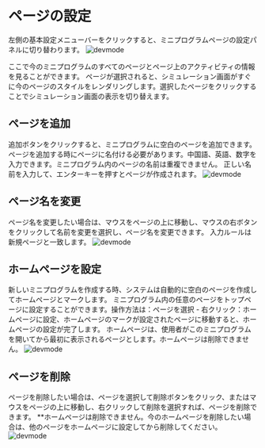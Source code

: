 # ページの設定
左側の基本設定メニューバーをクリックすると、ミニプログラムページの設定パネルに切り替わります。
![devmode](https://docimages.blob.core.chinacloudapi.cn/images/Kris/AppsV2/page.png)

ここで今のミニプログラムのすべてのページとページ上のアクティビティの情報を見ることができます。
ページが選択されると、シミュレーション画面がすぐに今のページのスタイルをレンダリングします。選択したページをクリックすることでシミュレーション画面の表示を切り替えます。

## ページを追加
追加ボタンをクリックすると、ミニプログラムに空白のページを追加できます。
ページを追加する時にページに名付ける必要があります。中国語、英語、数字を入力できます。ミニプログラム内のページの名前は重複できません。
正しい名前を入力して、エンターキーを押すとページが作成されます。
![devmode](https://docimages.blob.core.chinacloudapi.cn/images/Kris/AppsV2/addpages.png)

## ページ名を変更
ページ名を変更したい場合は、マウスをページの上に移動し、マウスの右ボタンをクリックして名前を変更を選択し、ページ名を変更できます。
入力ルールは新規ページと一致します。
![devmode](https://docimages.blob.core.chinacloudapi.cn/images/Kris/AppsV2/namedpages.png)

## ホームページを設定
新しいミニプログラムを作成する時、システムは自動的に空白のページを作成してホームページとマークします。
ミニプログラム内の任意のページをトップページに設定することができます。操作方法は：ページを選択 - 右クリック：ホームページに設定、ホームページのマークが設定されたページに移動すると、ホームページの設定が完了します。
ホームページは、使用者がこのミニプログラムを開いてから最初に表示されるページとします。ホームページは削除できません。
![devmode](https://docimages.blob.core.chinacloudapi.cn/images/Kris/AppsV2/setfirstpage.png)



## ページを削除
ページを削除したい場合は、ページを選択して削除ボタンをクリック、またはマウスをページの上に移動し、右クリックして削除を選択すれば、ページを削除できます。
**ホームページは削除できません。今のホームページを削除したい場合は、他のページをホームページに設定してから削除してください。
![devmode](https://docimages.blob.core.chinacloudapi.cn/images/Kris/AppsV2/deletepage.png)
